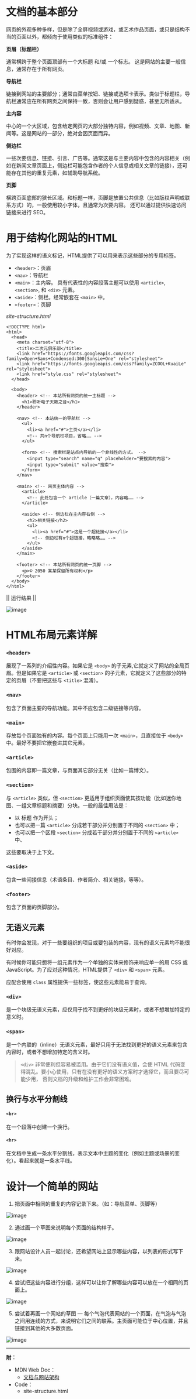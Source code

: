 # 文档的基本部分

网页的外观多种多样，但是除了全屏视频或游戏，或艺术作品页面，或只是结构不当的页面以外，都倾向于使用类似的标准组件：

**页眉（标题栏）**

通常横跨于整个页面顶部有一个大标题 和/或 一个标志。 这是网站的主要一般信息，通常存在于所有网页。

**导航栏**

链接到网站的主要部分；通常由菜单按钮、链接或选项卡表示。类似于标题栏，导航栏通常应在所有网页之间保持一致，否则会让用户感到疑惑，甚至无所适从。

**主内容**

中心的一个大区域，包含给定网页的大部分独特内容，例如视频、文章、地图、新闻等。这是网站的一部分，绝对会因页面而异。

**侧边栏**

一些次要信息、链接、引言、广告等。通常这是与主要内容中包含的内容相关（例如在新闻文章页面上，侧边栏可能包含作者的个人信息或相关文章的链接），还可能存在其他的重复元素，如辅助导航系统。

**页脚**

横跨页面底部的狭长区域。和标题一样，页脚是放置公共信息（比如版权声明或联系方式）的，一般使用较小字体，且通常为次要内容。 还可以通过提供快速访问链接来进行 SEO。

# 用于结构化网站的HTML
为了实现这样的语义标记，HTML提供了可以用来表示这些部分的专用标签。

- `<header>`：页眉
- `<nav>`：导航栏
- `<main>`：主内容。 具有代表性的内容段落主题可以使用 `<article>`, `<section>`, 和 `<div>` 元素。
- `<aside>`：侧栏。经常嵌套在 `<main>` 中。
- `<footer>`：页脚

*site-structure.html*

```
<!DOCTYPE html>
<html>
  <head>
    <meta charset="utf-8">
    <title>二次元俱乐部</title>
    <link href="https://fonts.googleapis.com/css?family=Open+Sans+Condensed:300|Sonsie+One" rel="stylesheet">
    <link href="https://fonts.googleapis.com/css?family=ZCOOL+KuaiLe" rel="stylesheet">
    <link href="style.css" rel="stylesheet">
  </head>

  <body>
    <header> <!-- 本站所有网页的统一主标题 -->
      <h1>聆听电子天籁之音</h1>
    </header>
    
    <nav> <!-- 本站统一的导航栏 -->
      <ul>
        <li><a href="#">主页</a></li>
        <!-- 共n个导航栏项目，省略…… -->
      </ul>

      <form> <!-- 搜索栏是站点内导航的一个非线性的方式。 -->
        <input type="search" name="q" placeholder="要搜索的内容">
        <input type="submit" value="搜索">
      </form>
    </nav>
    
    <main> <!-- 网页主体内容 -->
      <article>
        <!-- 此处包含一个 article（一篇文章），内容略…… -->
      </article>
      
      <aside> <!-- 侧边栏在主内容右侧 -->
        <h2>相关链接</h2>
        <ul>
          <li><a href="#">这是一个超链接</a></li>
          <!-- 侧边栏有n个超链接，略略略…… -->
        </ul>
      </aside>
    </main>
    
    <footer> <!-- 本站所有网页的统一页脚 -->
      <p>© 2050 某某保留所有权利</p>
    </footer>
  </body>
</html>
```
|| 运行结果 ||

![image](assets/ch4-1.png)

# HTML布局元素详解

### `<header>`
展现了一系列的介绍性内容。如果它是 `<body>`  的子元素,它就定义了网站的全局页眉。但是如果它是  `<article>` 或 `<section>` 的子元素，它就定义了这些部分的特定的页眉（不要把这些与 `<title>` 混淆）。

### `<nav>`
包含了页面主要的导航功能。其中不应包含二级链接等内容。

### `<main>` 
存放每个页面独有的内容。每个页面上只能用一次 `<main>`，且直接位于 `<body>` 中。最好不要把它嵌套进其它元素。

### `<article>`
包围的内容即一篇文章，与页面其它部分无关（比如一篇博文）。

### `<section>`

与 `<article>` 类似，但 `<section>` 更适用于组织页面使其按功能（比如迷你地图、一组文章标题和摘要）分块。一般的最佳用法是：
- 以 标题 作为开头；
- 也可以把一篇 `<article>` 分成若干部分并分别置于不同的 `<section>` 中；
- 也可以把一个区段 `<section>` 分成若干部分并分别置于不同的 `<article>` 中、

这些要取决于上下文。

### `<aside>`
包含一些间接信息（术语条目、作者简介、相关链接，等等）。

### `<footer>`
包含了页面的页脚部分。


## 无语义元素

有时你会发现，对于一些要组织的项目或要包装的内容，现有的语义元素均不能很好对应。

有时候你可能只想将一组元素作为一个单独的实体来修饰来响应单一的用 CSS 或 JavaScript。为了应对这种情况，HTML提供了 `<div>` 和 `<span>` 元素。

应配合使用 `class` 属性提供一些标签，使这些元素能易于查询。

### `<div>`
是一个块级无语义元素，应仅用于找不到更好的块级元素时，或者不想增加特定的意义时。

### `<span>`
是一个内联的（inline）无语义元素，最好只用于无法找到更好的语义元素来包含内容时，或者不想增加特定的含义时。

> `<div>` 非常便利但容易被滥用。由于它们没有语义值，会使 HTML 代码变得混乱。要小心使用，只有在没有更好的语义方案时才选择它，而且要尽可能少用， 否则文档的升级和维护工作会非常困难。

## 换行与水平分割线
#### `<br>`
  在一个段落中创建一个换行。

#### `<hr>`
在文档中生成一条水平分割线，表示文本中主题的变化（例如主题或场景的变化）。看起来就是一条水平线。

# 设计一个简单的网站
1. 把页面中相同的重复的内容记录下来。（如：导航菜单、页脚等）

![image](assets/ch4-2.png)

2. 通过画一个草图来说明每个页面的结构样子。

![image](assets/ch4-3.png)

3. 跟网站设计人员一起讨论，还希望网站上显示哪些内容，以列表的形式写下来。

![image](assets/ch4-4.png)

4. 尝试把这些内容进行分组，这样可以让你了解哪些内容可以放在一个相同的页面上。

![image](assets/ch4-5.png)

5. 尝试着再画一个网站的草图 — 每个气泡代表网站的一个页面，在气泡与气泡之间用连线的方式，来说明它们之间的联系。主页面可能位于中心位置，并且链接到其他的大多数页面。

![image](assets/ch4-6.png)


---

**附：**

- MDN Web Doc：
    - [文档与网站架构](https://developer.mozilla.org/zh-CN/docs/learn/HTML/Introduction_to_HTML/%E6%96%87%E4%BB%B6%E5%92%8C%E7%BD%91%E7%AB%99%E7%BB%93%E6%9E%84)
- Code：
    - site-structure.html
	